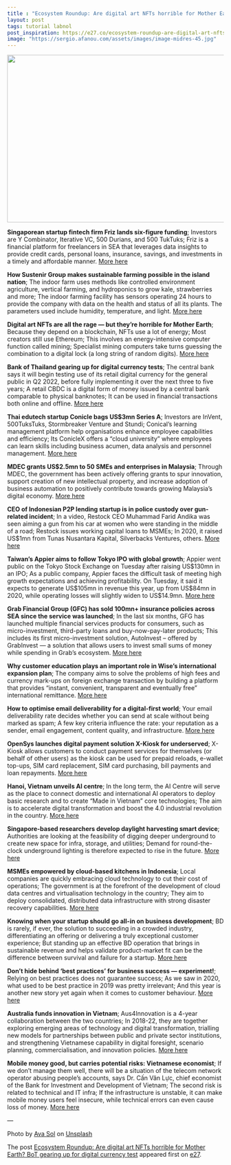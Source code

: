 ```yaml
---
title : "Ecosystem Roundup: Are digital art NFTs horrible for Mother Earth? BoT gearing up for digital currency test"
layout: post
tags: tutorial labnol
post_inspiration: https://e27.co/ecosystem-roundup-are-digital-art-nfts-horrible-for-mother-earth-bot-gearing-up-for-digital-currency-test-20210404/
image: "https://sergio.afanou.com/assets/images/image-midres-45.jpg"
---
```


<img loading="lazy" class="aligncenter size-full wp-image-413062" src="https://e27.co/wp-content/uploads/2021/04/Digital_art_Unsplash.png" alt="" width="691" height="390" />
<p><strong>Singaporean startup fintech firm Friz lands six-figure funding</strong>; Investors are Y Combinator, Iterative VC, 500 Durians, and 500 TukTuks; Friz is a financial platform for freelancers in SEA that leverages data insights to provide credit cards, personal loans, insurance, savings, and investments in a timely and affordable manner. <a rel="follow" href="https://www.techinasia.com/exmastercard-execs-startup-lands-sixfigure-funding-combinator">More here</a></p>
<p><strong>How Sustenir Group makes sustainable farming possible in the island nation</strong>; The indoor farm uses methods like controlled environment agriculture, vertical farming, and hydroponics to grow kale, strawberries and more; The indoor farming facility has sensors operating 24 hours to provide the company with data on the health and status of all its plants. The parameters used include humidity, temperature, and light. <a rel="follow" href="https://e27.co/how-sustenir-group-makes-sustainable-farming-possible-in-the-island-nation-20210401/">More here</a></p>
<p><strong>Digital art NFTs are all the rage — but they’re horrible for Mother Earth</strong>; Because they depend on a blockchain, NFTs use a lot of energy; Most creators still use Ethereum; This involves an energy-intensive computer function called mining; Specialist mining computers take turns guessing the combination to a digital lock (a long string of random digits). <a rel="follow" href="https://thenextweb.com/hardfork/2021/04/02/nfts-why-digital-art-has-such-a-massive-carbon-footprint-syndication/">More here</a></p>
<p><strong>Bank of Thailand gearing up for digital currency tests</strong>; The central bank says it will begin testing use of its retail digital currency for the general public in Q2 2022, before fully implementing it over the next three to five years; A retail CBDC is a digital form of money issued by a central bank comparable to physical banknotes; It can be used in financial transactions both online and offline. <a rel="follow" href="https://www.bangkokpost.com/business/2093971/bot-gearing-up-for-digital-currency-tests">More here</a></p>
<p><strong>Thai edutech startup Conicle bags US$3mn Series A</strong>; Investors are InVent, 500TuksTuks, Stormbreaker Venture and Stundi; Conical’s learning management platform help organisations enhance employee capabilities and efficiency; Its ConicleX offers a “cloud university” where employees can learn skills including business acumen, data analysis and personnel management. <a rel="follow" href="https://e27.co/conicle-bags-us3m-series-a-to-grow-its-cloud-university-in-thailand-20210401/">More here</a></p>
<p><strong>MDEC grants US$2.5mn to 50 SMEs and enterprises in Malaysia</strong>; Through MDEC, the government has been actively offering grants to spur innovation, support creation of new intellectual property, and increase adoption of business automation to positively contribute towards growing Malaysia’s digital economy. <a rel="follow" href="https://www.digitalnewsasia.com/digital-economy/mdec-grants-us25-mil-50-smes-and-enterprises">More here</a></p>
<p><strong>CEO of Indonesian P2P lending startup is in police custody over gun-related incident</strong>; In a video, Restock CEO Muhammad Farid Andika was seen aiming a gun from his car at women who were standing in the middle of a road; Restock issues working capital loans to MSMEs; In 2020, it raised US$1mn from Tunas Nusantara Kapital, Silverbacks Ventures, others. <a rel="follow" href="https://www.techinasia.com/restock-ceo-police-custody">More here</a></p>
<p><strong>Taiwan&#8217;s Appier aims to follow Tokyo IPO with global growth</strong>; Appier went public on the Tokyo Stock Exchange on Tuesday after raising US$130mn in an IPO; As a public company, Appier faces the difficult task of meeting high growth expectations and achieving profitability. On Tuesday, it said it expects to generate US$105mn in revenue this year, up from US$84mn in 2020, while operating losses will slightly widen to US$14.9mn. <a rel="follow" href="https://asia.nikkei.com/Business/Startups/Taiwan-s-Appier-aims-to-follow-Tokyo-IPO-with-global-growth">More here</a></p>
<p><strong>Grab Financial Group (GFC) has sold 100mn+ insurance policies across SEA since the service was launched</strong>; In the last six months, GFG has launched multiple financial services products for consumers, such as micro-investment, third-party loans and buy-now-pay-later products; This includes its first micro-investment solution, AutoInvest – offered by GrabInvest — a solution that allows users to invest small sums of money while spending in Grab’s ecosystem. <a rel="follow" href="https://vulcanpost.com/740328/grab-financial-sold-over-100-million-insurance-policies/">More here</a></p>
<p><strong>Why customer education plays an important role in Wise’s international expansion plan</strong>; The company aims to solve the problems of high fees and currency mark-ups on foreign exchange transaction by building a platform that provides “instant, convenient, transparent and eventually free” international remittance. <a rel="follow" href="https://e27.co/how-wise-plans-their-international-expansion-strategy-20210401/">More here</a></p>
<p><strong>How to optimise email deliverability for a digital-first world</strong>; Your email deliverability rate decides whether you can send at scale without being marked as spam; A few key criteria influence the rate: your reputation as a sender, email engagement, content quality, and infrastructure. <a rel="follow" href="https://www.digitalcommerce360.com/2021/04/02/how-to-optimize-email-deliverability-for-a-digital-first-world/">More here</a></p>
<p><strong>OpenSys launches digital payment solution X-Kiosk for underserved</strong>; X-Kiosk allows customers to conduct payment services for themselves (or behalf of other users) as the kiosk can be used for prepaid reloads, e-wallet top-ups, SIM card replacement, SIM card purchasing, bill payments and loan repayments. <a rel="follow" href="https://www.digitalnewsasia.com/business/opensys-launches-digital-payment-solution-x-kiosk-underserved">More here</a></p>
<p><strong>Hanoi, Vietnam unveils AI centre</strong>; In the long term, the AI Centre will serve as the place to connect domestic and international AI operators to deploy basic research and to create “Made in Vietnam” core technologies; The aim is to accelerate digital transformation and boost the 4.0 industrial revolution in the country. <a rel="follow" href="https://opengovasia.com/hanoi-vietnam-unveils-ai-centre/">More here</a></p>
<p><strong>Singapore-based researchers develop daylight harvesting smart device</strong>; Authorities are looking at the feasibility of digging deeper underground to create new space for infra, storage, and utilities; Demand for round-the-clock underground lighting is therefore expected to rise in the future. <a rel="follow" href="https://opengovasia.com/singapore-based-researchers-develop-daylight-harvesting-smart-device/">More here</a></p>
<p><strong>MSMEs empowered by cloud-based kitchens in Indonesia</strong>; Local companies are quickly embracing cloud technology to cut their cost of operations; The government is at the forefront of the development of cloud data centres and virtualisation technology in the country; They aim to deploy consolidated, distributed data infrastructure with strong disaster recovery capabilities. <a rel="follow" href="https://opengovasia.com/msmes-empowered-by-cloud-based-kitchens-in-indonesia/">More here</a></p>
<p><strong>Knowing when your startup should go all-in on business development</strong>; BD is rarely, if ever, the solution to succeeding in a crowded industry, differentiating an offering or delivering a truly exceptional customer experience; But standing up an effective BD operation that brings in sustainable revenue and helps validate product-market fit can be the difference between survival and failure for a startup. <a rel="follow" href="https://techcrunch.com/2021/04/01/knowing-when-your-startup-should-go-all-in-on-business-development/?utm_source=feedburner&amp;utm_medium=feed&amp;utm_campaign=Feed%3A+Techcrunch+%28TechCrunch%29">More here</a></p>
<p><strong>Don’t hide behind ‘best practices’ for business success — experiment!</strong>; Relying on best practices does not guarantee success; As we saw in 2020, what used to be best practice in 2019 was pretty irrelevant; And this year is another new story yet again when it comes to customer behaviour. <a rel="follow" href="https://thenextweb.com/growth-quarters/2021/04/01/stop-best-practice-start-experiment/">More here</a></p>
<p><strong>Australia funds innovation in Vietnam</strong>; Aus4Innovation is a 4-year collaboration between the two countries; In 2018-22, they are together exploring emerging areas of technology and digital transformation, trialling new models for partnerships between public and private sector institutions, and strengthening Vietnamese capability in digital foresight, scenario planning, commercialisation, and innovation policies. <a rel="follow" href="https://e.vnexpress.net/news/news/australia-funds-innovation-in-vietnam-4256555.html">More here</a></p>
<p><strong>Mobile money good, but carries potential risks: Vietnamese economist</strong>; If we don&#8217;t manage them well, there will be a situation of the telecom network operator abusing people’s accounts, says Dr. Cấn Văn Lực, chief economist of the Bank for Investment and Development of Vietnam; The second risk is related to technical and IT infra; If the infrastructure is unstable, it can make mobile money users feel insecure, while technical errors can even cause loss of money. <a rel="follow" href="https://vietnamnews.vn/economy/916662/mobile-money-good-but-carries-potential-risks-economist.html">More here</a></p>
<p>&#8212;</p>
<p>Photo by <a rel="follow" rel="follow" href="https://unsplash.com/@avasol?utm_source=unsplash&amp;utm_medium=referral&amp;utm_content=creditCopyText" data-cke-saved-rel="follow" rel="follow" href="https://unsplash.com/@avasol?utm_source=unsplash&amp;utm_medium=referral&amp;utm_content=creditCopyText">Ava Sol</a> on <a rel="follow" rel="follow" href="https://unsplash.com/s/photos/digital-art?utm_source=unsplash&amp;utm_medium=referral&amp;utm_content=creditCopyText" data-cke-saved-rel="follow" rel="follow" href="https://unsplash.com/s/photos/digital-art?utm_source=unsplash&amp;utm_medium=referral&amp;utm_content=creditCopyText">Unsplash<br />
</a></p>
<p>The post <a rel="nofollow" href="https://e27.co/ecosystem-roundup-are-digital-art-nfts-horrible-for-mother-earth-bot-gearing-up-for-digital-currency-test-20210404/">Ecosystem Roundup: Are digital art NFTs horrible for Mother Earth? BoT gearing up for digital currency test</a> appeared first on <a rel="nofollow" href="https://e27.co">e27</a>.</p>
